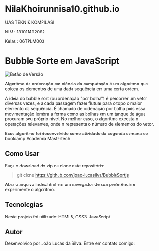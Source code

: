# NilaKhoirunnisa10.github.io
UAS TEKNIK KOMPILASI

NIM : 181011402082

Kelas : 06TPLM003

# Bubble Sorte em JavaScript

![Botão de Versão](https://img.shields.io/badge/Version-2.0-blue)
 
Algoritmo de ordenação em ciência da computação é um algoritmo que coloca os elementos de uma dada sequência em uma certa ordem.

A ideia do bubble sort (ou ordenação "por bolha") é percorrer um vetor diversas vezes, e a cada passagem fazer flutuar para o topo o maior elemento da sequência. É chamado de ordenação por bolha pois essa movimentação lembra a forma como as bolhas em um tanque de água procuram seu próprio nível. 
No melhor caso, o algoritmo executa n operações relevantes, onde n representa o número de elementos do vetor.

Esse algoritmo foi desenvolvido como atividade da segunda semana do bootcamp Academia Mastertech
## Como Usar
Faça o download do zip ou clone este repositório:
> git clone https://github.com/joao-lucasilva/BubbleSortjs

Abra o arquivo index.html em um navegador de sua preferência e experimente o algoritmo.

## Tecnologias
Neste projeto foi utilizado: HTML5, CSS3, JavaScript.

## Autor
Desenvolvido por João Lucas da Silva.
Entre em contato comigo:
